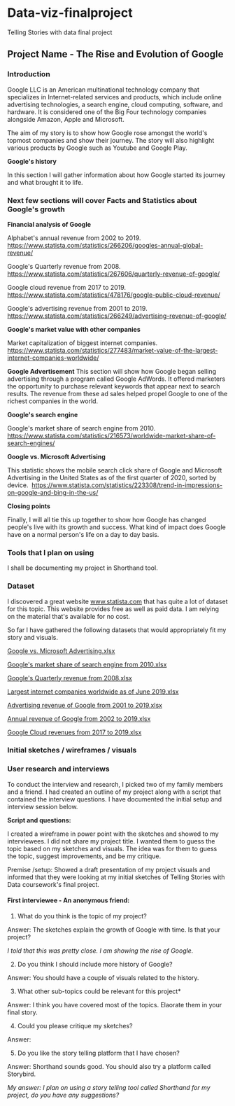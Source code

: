 # Data-viz-finalproject
Telling Stories with data final project

## Project Name - The Rise and Evolution of Google

### Introduction

Google LLC is an American multinational technology company that specializes in Internet-related services and products, which include online advertising technologies, a search engine, cloud computing, software, and hardware. It is considered one of the Big Four technology companies alongside Amazon, Apple and Microsoft.

The aim of my story is to show how Google rose amongst the world's topmost companies and show their journey. The story will also highlight various products by Google such as Youtube and Google Play.

**Google's history**

In this section I will gather information about how Google started its journey and what brought it to life. 

### Next few sections will cover Facts and Statistics about Google's growth

**Financial analysis of Google**

Alphabet's annual revenue from 2002 to 2019.
https://www.statista.com/statistics/266206/googles-annual-global-revenue/

Google's Quarterly revenue from 2008.
https://www.statista.com/statistics/267606/quarterly-revenue-of-google/

Google cloud revenue from 2017 to 2019.
https://www.statista.com/statistics/478176/google-public-cloud-revenue/

Google's advertising revenue from 2001 to 2019.
https://www.statista.com/statistics/266249/advertising-revenue-of-google/

**Google's market value with other companies**

Market capitalization of biggest internet companies.
https://www.statista.com/statistics/277483/market-value-of-the-largest-internet-companies-worldwide/

**Google Advertisement**
This section will show how Google began selling advertising through a program called Google AdWords. It offered marketers the opportunity to purchase relevant keywords that appear next to search results. The revenue from these ad sales helped propel Google to one of the richest companies in the world.


**Google's search engine**

Google's market share of search engine from 2010.
https://www.statista.com/statistics/216573/worldwide-market-share-of-search-engines/

**Google vs. Microsoft Advertising**

This statistic shows the mobile search click share of Google and Microsoft Advertising in the United States as of the first quarter of 2020, sorted by device. 
https://www.statista.com/statistics/223308/trend-in-impressions-on-google-and-bing-in-the-us/

**Closing points**

Finally, I will all tie this up together to show how Google has changed people's live with its growth and success. What kind of impact does Google have on a normal person's life on a day to day basis.


### Tools that I plan on using
I shall be documenting my project in Shorthand tool.

### Dataset
I discovered a great website www.statista.com that has quite a lot of dataset for this topic. This website provides free as well as paid data. I am relying on the material that's available for no cost.

So far I have gathered the following datasets that would appropriately fit my story and visuals.

[Google vs. Microsoft Advertising.xlsx](https://github.com/ankita-cmu/Data-viz-finalproject/files/4996464/Google.vs.Microsoft.Advertising.xlsx)

[Google's market share of search engine from 2010.xlsx](https://github.com/ankita-cmu/Data-viz-finalproject/files/4996465/Google.s.market.share.of.search.engine.from.2010.xlsx)

[Google's Quarterly revenue from 2008.xlsx](https://github.com/ankita-cmu/Data-viz-finalproject/files/4996466/Google.s.Quarterly.revenue.from.2008.xlsx)

[Largest internet companies worldwide as of June 2019.xlsx](https://github.com/ankita-cmu/Data-viz-finalproject/files/4996467/Largest.internet.companies.worldwide.as.of.June.2019.xlsx)

[Advertising revenue of Google from 2001 to 2019.xlsx](https://github.com/ankita-cmu/Data-viz-finalproject/files/4996468/Advertising.revenue.of.Google.from.2001.to.2019.xlsx)

[Annual revenue of Google from 2002 to 2019.xlsx](https://github.com/ankita-cmu/Data-viz-finalproject/files/4996469/Annual.revenue.of.Google.from.2002.to.2019.xlsx)

[Google Cloud revenues from 2017 to 2019.xlsx](https://github.com/ankita-cmu/Data-viz-finalproject/files/4996470/Google.Cloud.revenues.from.2017.to.2019.xlsx)



### Initial sketches / wireframes / visuals

### User research and interviews

To conduct the interview and research, I picked two of my family members and a friend. I had created an outline of my project along with a script that contained the interview questions. I have documented the initial setup and interview session below.

**Script and questions:**

I created a wireframe in power point with the sketches and showed to my interviewees. I did not share my project title. I wanted them to guess the topic based on my sketches and visuals. The idea was for them to guess the topic, suggest improvements, and be my critique.

Premise /setup:
Showed a draft presentation of my project visuals and informed that they were looking at my initial sketches of Telling Stories with Data coursework's final project. 

#### First interviewee - An anonymous friend:
 
 1.  What do you think is the topic of my project?

 Answer: The sketches explain the growth of Google with time. Is that your project?

*I told that this was pretty close. I am showing the rise of Google.*

 2.  Do you think I should include more history of Google?
 
 Answer: You should have a couple of visuals related to the history.

 3. What other sub-topics could be relevant for this project*

 Answer: I think you have covered most of the topics. Elaorate them in your final story.

 4. Could you please critique my sketches?
 
 Answer:
 
 5. Do you like the story telling platform that I have chosen?
 
 Answer: Shorthand sounds good. You should also try a platform called Storybird.
 
 *My answer: I plan on using a story telling tool called Shorthand for my project, do you have any suggestions?*
